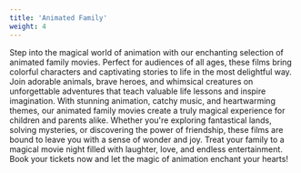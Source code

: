 ```yaml
---
title: 'Animated Family'
weight: 4
---
```


Step into the magical world of animation with our enchanting selection of animated family movies. Perfect for audiences of all ages, these films bring colorful characters and captivating stories to life in the most delightful way. Join adorable animals, brave heroes, and whimsical creatures on unforgettable adventures that teach valuable life lessons and inspire imagination. With stunning animation, catchy music, and heartwarming themes, our animated family movies create a truly magical experience for children and parents alike. Whether you're exploring fantastical lands, solving mysteries, or discovering the power of friendship, these films are bound to leave you with a sense of wonder and joy. Treat your family to a magical movie night filled with laughter, love, and endless entertainment. Book your tickets now and let the magic of animation enchant your hearts!